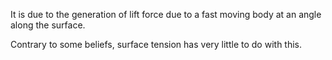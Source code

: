 It is due to the generation of lift force due to a fast moving body at an angle along the surface.

Contrary to some beliefs, surface tension has very little to do with this.